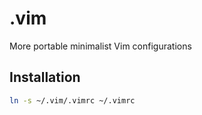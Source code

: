 # .vim

More portable minimalist Vim configurations

## Installation

```bash
ln -s ~/.vim/.vimrc ~/.vimrc
```

